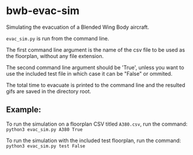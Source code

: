# bwb-evac-sim
Simulating the evacuation of a Blended Wing Body aircraft.

`evac_sim.py` is run from the command line. 

The first command line argument is the name of the csv file to be used as the floorplan, without any file extension.

The second command line argument should be 'True', unless you want to use the included test file in which case it can be "False" or ommited.

The total time to evacuate is printed to the command line and the resulted gifs are saved in the directory root.

## Example:

To run the simulation on a floorplan CSV titled `A380.csv`, run the command: `python3 evac_sim.py A380 True`

To run the simulation with the included test floorplan, run the command: `python3 evac_sim.py test False`
